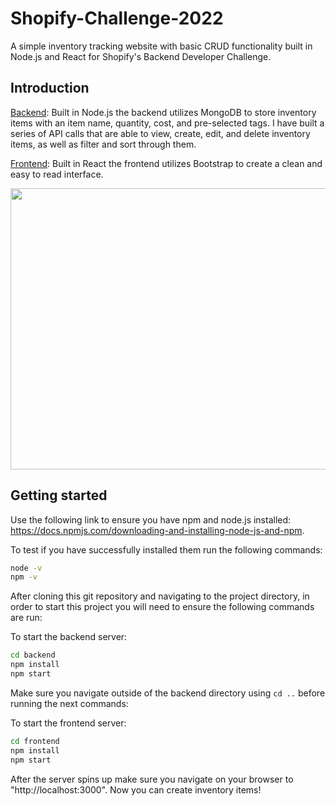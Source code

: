 # Shopify-Challenge-2022
A simple inventory tracking website with basic CRUD functionality built in Node.js and React for Shopify's Backend Developer Challenge.

## Introduction

[Backend](https://github.com/kaiznanji/Shopify-Challenge-2022/tree/master/backend): Built in Node.js the backend utilizes MongoDB to store inventory items with an item name, quantity, cost, and pre-selected tags. I have built a series of API calls that are able to view, create, edit, and delete inventory items, as well as filter and sort through them.

[Frontend](https://github.com/kaiznanji/Shopify-Challenge-2022/tree/master/frontend): Built in React the frontend utilizes Bootstrap to create a clean and easy to read interface.

<p align="center">
  <img src="https://github.com/kaiznanji/Shopify-Challenge-2022/tree/master/images/frontend.png" width=550 height=450/>
</p>


## Getting started

Use the following link to ensure you have npm and node.js installed: https://docs.npmjs.com/downloading-and-installing-node-js-and-npm.

To test if you have successfully installed them run the following commands:

```bash
node -v
npm -v
```

After cloning this git repository and navigating to the project directory, in order to start this project you will need to ensure the following commands are run:

To start the backend server:
```bash
cd backend
npm install
npm start
```

Make sure you navigate outside of the backend directory using ```cd ..``` before running the next commands:

To start the frontend server:
```bash
cd frontend
npm install
npm start
```

After the server spins up make sure you navigate on your browser to "http://localhost:3000". Now you can create inventory items!

